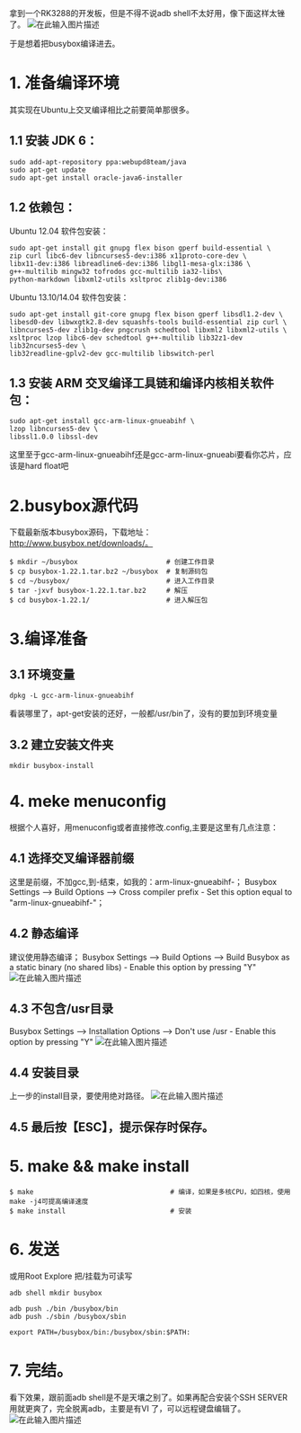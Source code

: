 拿到一个RK3288的开发板，但是不得不说adb shell不太好用，像下面这样太锉了。
![在此输入图片描述][1]

于是想着把busybox编译进去。

# 1.  准备编译环境

其实现在Ubuntu上交叉编译相比之前要简单那很多。


## 1.1 安装 JDK 6：
    sudo add-apt-repository ppa:webupd8team/java
    sudo apt-get update
    sudo apt-get install oracle-java6-installer


## 1.2 依赖包：
Ubuntu 12.04 软件包安装：

    sudo apt-get install git gnupg flex bison gperf build-essential \
    zip curl libc6-dev libncurses5-dev:i386 x11proto-core-dev \
    libx11-dev:i386 libreadline6-dev:i386 libgl1-mesa-glx:i386 \
    g++-multilib mingw32 tofrodos gcc-multilib ia32-libs\
    python-markdown libxml2-utils xsltproc zlib1g-dev:i386

Ubuntu 13.10/14.04 软件包安装：

    sudo apt-get install git-core gnupg flex bison gperf libsdl1.2-dev \
    libesd0-dev libwxgtk2.8-dev squashfs-tools build-essential zip curl \
    libncurses5-dev zlib1g-dev pngcrush schedtool libxml2 libxml2-utils \
    xsltproc lzop libc6-dev schedtool g++-multilib lib32z1-dev lib32ncurses5-dev \
    lib32readline-gplv2-dev gcc-multilib libswitch-perl

## 1.3 安装 ARM 交叉编译工具链和编译内核相关软件包：

    sudo apt-get install gcc-arm-linux-gnueabihf \
    lzop libncurses5-dev \
    libssl1.0.0 libssl-dev

这里至于gcc-arm-linux-gnueabihf还是gcc-arm-linux-gnueabi要看你芯片，应该是hard float吧

# 2.busybox源代码

下载最新版本busybox源码，下载地址：http://www.busybox.net/downloads/。

    $ mkdir ~/busybox                      # 创建工作目录
    $ cp busybox-1.22.1.tar.bz2 ~/busybox  # 复制源码包
    $ cd ~/busybox/                        # 进入工作目录
    $ tar -jxvf busybox-1.22.1.tar.bz2     # 解压
    $ cd busybox-1.22.1/                   # 进入解压包

# 3.编译准备

## 3.1 环境变量
    dpkg -L gcc-arm-linux-gnueabihf
看装哪里了，apt-get安装的还好，一般都/usr/bin了，没有的要加到环境变量

## 3.2 建立安装文件夹
    mkdir busybox-install

# 4. meke menuconfig

根据个人喜好，用menuconfig或者直接修改.config,主要是这里有几点注意：

## 4.1 选择交叉编译器前缀
这里是前缀，不加gcc,到-结束，如我的：arm-linux-gnueabihf-；
    Busybox Settings --> Build Options --> Cross compiler prefix  -  Set this option equal to "arm-linux-gnueabihf-"；

## 4.2 静态编译
建议使用静态编译；
    Busybox Settings --> Build Options --> Build Busybox as a static binary (no shared libs)  -  Enable this option by pressing "Y"
![在此输入图片描述][2]

## 4.3  不包含/usr目录
 Busybox Settings --> Installation Options --> Don't use /usr  -  Enable this option by pressing "Y"
![在此输入图片描述][3]

## 4.4 安装目录
上一步的install目录，要使用绝对路径。
![在此输入图片描述][4]

## 4.5 最后按【ESC】，提示保存时保存。

# 5. make && make install

    $ make                                  # 编译，如果是多核CPU，如四核，使用make -j4可提高编译速度
    $ make install                          # 安装


# 6. 发送

或用Root Explore 把/挂载为可读写

    adb shell mkdir busybox
    
    adb push ./bin /busybox/bin
    adb push ./sbin /busybox/sbin
    
    export PATH=/busybox/bin:/busybox/sbin:$PATH:

# 7. 完结。

看下效果，跟前面adb shell是不是天壤之别了。如果再配合安装个SSH SERVER用就更爽了，完全脱离adb，主要是有VI 了，可以远程键盘编辑了。
![在此输入图片描述][5]


  [1]: http://static.oschina.net/uploads/space/2014/1213/025853_uIyJ_438461.jpg
  [2]: http://static.oschina.net/uploads/space/2014/1213/020418_Ujtu_438461.jpg
  [3]: http://static.oschina.net/uploads/space/2014/1213/020443_zwSx_438461.jpg
  [4]: http://static.oschina.net/uploads/space/2014/1213/020502_5WQG_438461.jpg
  [5]: http://static.oschina.net/uploads/space/2014/1213/021812_tEkq_438461.jpg
